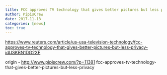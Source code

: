 ```yaml
---
title: FCC approves TV technology that gives better pictures but less privacy
author: PipisCrew
date: 2017-11-18
categories: [news]
toc: true
---
```


https://www.reuters.com/article/us-usa-television-technology/fcc-approves-tv-technology-that-gives-better-pictures-but-less-privacy-idUSKBN1DG2XF

origin - http://www.pipiscrew.com/?p=11381 fcc-approves-tv-technology-that-gives-better-pictures-but-less-privacy